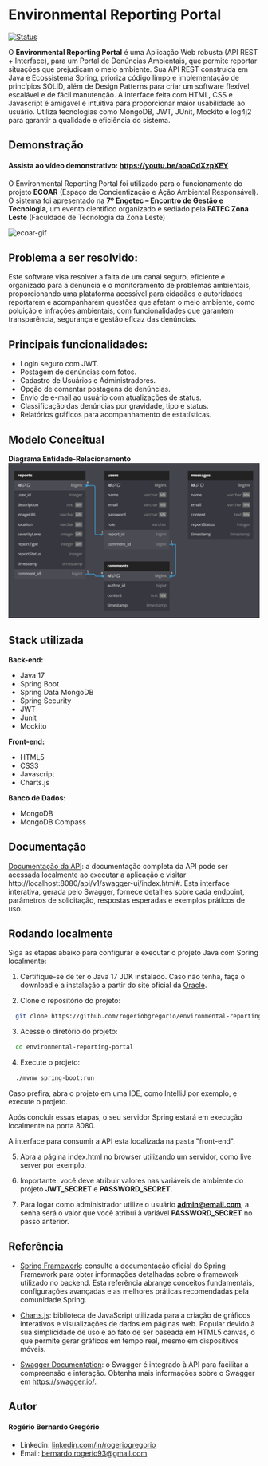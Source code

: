 # Environmental Reporting Portal
[![Status](https://img.shields.io/badge/Status-Concluído-brightgreen.svg)](https://github.com/seu-usuario/seu-projeto)

O **Environmental Reporting Portal** é uma Aplicação Web robusta (API REST + Interface), para um Portal de Denúncias Ambientais, que permite 
reportar situações que prejudicam o meio ambiente. Sua API REST construída em Java e Ecossistema Spring, prioriza código limpo e implementação 
de princípios SOLID, além de Design Patterns para criar um software flexível, escalável e de fácil manutenção. A interface feita com HTML, CSS 
e Javascript é amigável e intuitiva para proporcionar maior usabilidade ao usuário.
Utiliza tecnologias como MongoDB, JWT, JUnit, Mockito e log4j2 para garantir a qualidade e eficiência do sistema.

## Demonstração
#### Assista ao vídeo demonstrativo: https://youtu.be/aoaOdXzpXEY
O Environmental Reporting Portal foi utilizado para o funcionamento do projeto **ECOAR** (Espaço de Concientização e Ação
Ambiental Responsável). O sistema foi apresentado na **7º Engetec – Encontro de Gestão e Tecnologia**, um evento científico 
organizado e sediado pela **FATEC Zona Leste** (Faculdade de Tecnologia da Zona Leste)

![ecoar-gif](https://github.com/rogeriobgregorio/environmental-reporting-portal/raw/main/documentation/ECOAR.gif)


## Problema a ser resolvido:
Este software visa resolver a falta de um canal seguro, eficiente e organizado para a denúncia e o monitoramento de 
problemas ambientais, proporcionando uma plataforma acessível para cidadãos e autoridades reportarem e acompanharem 
questões que afetam o meio ambiente, como poluição e infrações ambientais, com funcionalidades que garantem transparência, 
segurança e gestão eficaz das denúncias.

## Principais funcionalidades:
- Login seguro com JWT.
- Postagem de denúncias com fotos.
- Cadastro de Usuários e Administradores.
- Opção de comentar postagens de denúncias.
- Envio de e-mail ao usuário com atualizações de status.
- Classificação das denúncias por gravidade, tipo e status.
- Relatórios gráficos para acompanhamento de estatísticas.

## Modelo Conceitual
**Diagrama Entidade-Relacionamento**
![diagram-der](https://github.com/rogeriobgregorio/environmental-reporting-portal/raw/main/documentation/diagram-der.png)

## Stack utilizada
**Back-end:**
- Java 17
- Spring Boot
- Spring Data MongoDB
- Spring Security
- JWT
- Junit
- Mockito

**Front-end:**
- HTML5
- CSS3
- Javascript
- Charts.js

**Banco de Dados:**
- MongoDB
- MongoDB Compass

## Documentação
[Documentação da API](http://localhost:8080/api/v1/swagger-ui/index.html#):
a documentação completa da API pode ser acessada localmente ao executar a aplicação e visitar http://localhost:8080/api/v1/swagger-ui/index.html#. 
Esta interface interativa, gerada pelo Swagger, fornece detalhes sobre cada endpoint, parâmetros de solicitação, respostas esperadas e exemplos práticos de uso.

## Rodando localmente
Siga as etapas abaixo para configurar e executar o projeto Java com Spring localmente:

1. Certifique-se de ter o Java 17 JDK instalado. Caso não tenha, faça o download e a instalação a partir do site oficial da [Oracle](https://oracle.com/).

2. Clone o repositório do projeto:
```bash
  git clone https://github.com/rogeriobgregorio/environmental-reporting-portal
```

3. Acesse o diretório do projeto:
```bash
  cd environmental-reporting-portal
```

4. Execute o projeto:
```bash
  ./mvnw spring-boot:run
```
Caso prefira, abra o projeto em uma IDE, como IntelliJ por exemplo, e execute o projeto.

Após concluir essas etapas, o seu servidor Spring estará em execução localmente na porta 8080.

A interface para consumir a API esta localizada na pasta "front-end".

5. Abra a página index.html no browser utilizando um servidor, como live server por exemplo.

6. Importante: você deve atribuir valores nas variáveis de ambiente do projeto **JWT_SECRET** e **PASSWORD_SECRET**.

7. Para logar como administrador utilize o usuário **admin@email.com**, a senha será o valor que você atribui à variável **PASSWORD_SECRET** no passo anterior.


## Referência
- [Spring Framework](https://spring.io/):
consulte a documentação oficial do Spring Framework para obter informações detalhadas sobre o framework utilizado no backend. 
Esta referência abrange conceitos fundamentais, configurações avançadas e as melhores práticas recomendadas pela comunidade Spring.

- [Charts.js](https://chartjs.org/): 
biblioteca de JavaScript utilizada para a criação de gráficos interativos e visualizações de dados em páginas web. Popular 
devido à sua simplicidade de uso e ao fato de ser baseada em HTML5 canvas, o que permite gerar gráficos em tempo real, mesmo em dispositivos móveis.

- [Swagger Documentation](https://swagger.io/): 
  o Swagger é integrado à API para facilitar a compreensão e interação. Obtenha mais informações sobre o Swagger em https://swagger.io/.

## Autor
#### Rogério Bernardo Gregório
- Linkedin: [linkedin.com/in/rogeriogregorio](https://linkedin.com/in/rogeriogregorio)
- Email: [bernardo.rogerio93@gmail.com](mailto:bernardo.rogerio93@gmail.com)
